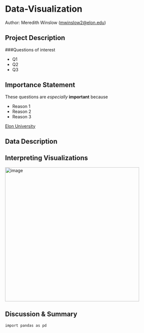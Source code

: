 # Data-Visualization
Author: Meredith Winslow (mwinslow2@elon.edu)

## Project Description
###Questions of interest
- Q1
- Q2
- Q3
## Importance Statement
These questions are *especially* **important** because
- Reason 1
- Reason 2
- Reason 3

[Elon University](https://www.elon.edu/)

## Data Description
## Interpreting Visualizations
<img width="439" alt="image" src="https://github.com/mer-winslow/Data-Visualization/assets/168783522/771c0867-cc5a-44f9-8629-2564f155eaca">

## Discussion & Summary

```
import pandas as pd
```
